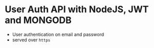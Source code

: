 # User Auth API with NodeJS, JWT and MONGODB

- User authentication on email and password 
- served over `https`
